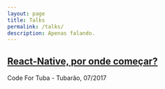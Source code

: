 ```yaml
---
layout: page
title: Talks
permalink: /talks/
description: Apenas falando.
---
```


<a class="scroll-down" href=""></a>

<div class="content list">
  <div class="list-item">
    <h2 class="list-post-title">
      <a href="http://www.gefymarcos.github.io">React-Native, por onde começar?</a>
    </h2>
    <div class="list-post-date">
      <span>Code For Tuba - Tubarão, </span><time>07/2017</time>
    </div>
  </div>
</div>
